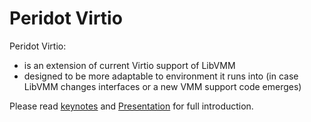 # Peridot Virtio

Peridot Virtio:
- is an extension of current Virtio support of LibVMM
- designed to be more adaptable to environment it runs into
(in case LibVMM changes interfaces or a new VMM support code emerges)

Please read [keynotes](https://github.com/malus-brandywine/peridot-virtio-docs/blob/main/PeridotVirtio-Keynotes.pdf) and [Presentation](https://github.com/malus-brandywine/peridot-virtio-docs/blob/main/PeridotVirtioArchitecturePresentation.pdf) for full introduction.
